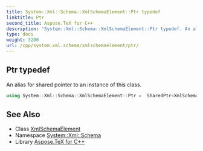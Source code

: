 ```yaml
---
title: System::Xml::Schema::XmlSchemaElement::Ptr typedef
linktitle: Ptr
second_title: Aspose.TeX for C++
description: 'System::Xml::Schema::XmlSchemaElement::Ptr typedef. An alias for shared pointer to an instance of this class in C++.'
type: docs
weight: 3200
url: /cpp/system.xml.schema/xmlschemaelement/ptr/
---
```

## Ptr typedef


An alias for shared pointer to an instance of this class.

```cpp
using System::Xml::Schema::XmlSchemaElement::Ptr =  SharedPtr<XmlSchemaElement>
```

## See Also

* Class [XmlSchemaElement](../)
* Namespace [System::Xml::Schema](../../)
* Library [Aspose.TeX for C++](../../../)
